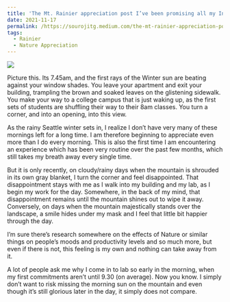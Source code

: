 ```yaml
---
title: 'The Mt. Rainier appreciation post I’ve been promising all my Instagram followers for a few months now'
date: 2021-11-17
permalink: /https://sourojitg.medium.com/the-mt-rainier-appreciation-post-ive-been-promising-all-my-instagram-followers-for-a-few-months-3de170cffc29
tags:
  - Rainier
  - Nature Appreciation
---
```


<img src = "https://lh3.googleusercontent.com/uAUu_RXckAGWBASie-yOFnSGv76UFWQ13UJe_Rjj08VoBTC2R13rU3q0xhel_TCRGSpdd-9mJoVfu-Wu-6yx6YcIki2B75IRfVY4Ep220aw_5sBU-EFks0hI2n9sjSR6xrW_5vlGnUJPYTY1iGps6zt4HPJWdT1r0TO3O-nl5i2dWrssSOpHkhfSdHBrSMw7tZCm7kZVJ8KkySJFwSGrJadPNdXIvwEMQ0hmep5eQUXf3ArjfAb4SVG0IRuXbHm1qqj3sYlatGQOMnTyXvQY9Uh0WvTJt__Hn4mX-v02uPDmDZnzF0SZf7jP4JKhBEG34CuUcybVKbCZ7KlTIStVmuicha_fHPfJJ1xA3VBFShBLMFWJ-axLh4hdV_0-t2XrClcVWlKweq7VQV599Igo0bcZ7ife6utgzkGVJEL53H3mRN9aIRZsVEWo3TdU4725qFKCIKHAAdMaa5n1Q4BPXXttOh9VSM8NFJENX_VhXS5WGgJCS022-PpZmrX0tl3BkQ18prVGcuj3PXgbsTfr5oxhVPKsGGV4ZSkKpJJJy00IHdmieB7q_hpIFgUvMkWiZC3cRZOGi0P2510lDjD-3RmB9_KJACtpI-YRM5npdYwc9DE4nxRAj1BycuwAfB2CPnF5AQckv8Lzeun5yyOul1PlkKeTrpFU5hWj05GEcvh3OXxnAH6mZhDaR3x4iIrzpQ-bDA6raP9zpgzV7eD43z4I8Q=w681-h907-no?authuser=2" class="center">
<p>Picture this. Its 7.45am, and the first rays of the Winter sun are beating against your window shades. You leave your apartment and exit your building, trampling the brown and soaked leaves on the glistening sidewalk. You make your way to a college campus that is just waking up, as the first sets of students are shuffling their way to their 8am classes. You turn a corner, and into an opening, into this view.</p>
<p>As the rainy Seattle winter sets in, I realize I don’t have very many of these mornings left for a long time. I am therefore beginning to appreciate even more than I do every morning. This is also the first time I am encountering an experience which has been very routine over the past few months, which still takes my breath away every single time.</p>
<p>But it is only recently, on cloudy/rainy days when the mountain is shrouded in its own gray blanket, I turn the corner and feel disappointed. That disappointment stays with me as I walk into my building and my lab, as I begin my work for the day. Somewhere, in the back of my mind, that disappointment remains until the mountain shines out to wipe it away. Conversely, on days when the mountain majestically stands over the landscape, a smile hides under my mask and I feel that little bit happier through the day.</p>
<p>I’m sure there’s research somewhere on the effects of Nature or similar things on people’s moods and productivity levels and so much more, but even if there is not, this feeling is my own and nothing can take away from it.</p>
<p>A lot of people ask me why I come in to lab so early in the morning, when my first commitments aren’t until 9.30 (on average). Now you know. I simply don’t want to risk missing the morning sun on the mountain and even though it’s still glorious later in the day, it simply does not compare.</p>
